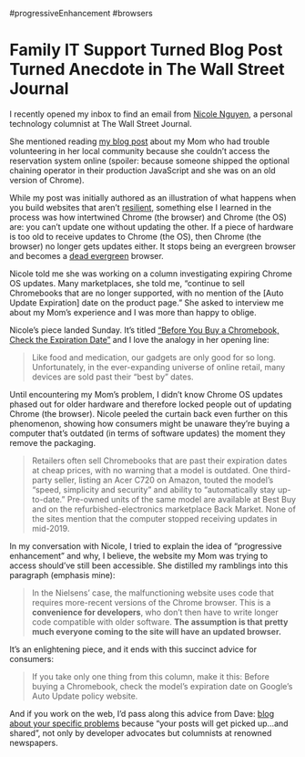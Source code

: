 #progressiveEnhancement #browsers

# Family IT Support Turned Blog Post Turned Anecdote in The Wall Street Journal

I recently opened my inbox to find an email from [Nicole Nguyen](https://twitter.com/nicnguyen), a personal technology columnist at The Wall Street Journal.

She mentioned reading [my blog post](https://blog.jim-nielsen.com/2022/a-web-for-all/) about my Mom who had trouble volunteering in her local community because she couldn’t access the reservation system online (spoiler: because someone shipped the optional chaining operator in their production JavaScript and she was on an old version of Chrome).

While my post was initially authored as an illustration of what happens when you build websites that aren’t [resilient](https://resilientwebdesign.com), something else I learned in the process was how intertwined Chrome (the browser) and Chrome (the OS) are: you can’t update one without updating the other. If a piece of hardware is too old to receive updates to Chrome (the OS), then Chrome (the browser) no longer gets updates either. It stops being an evergreen browser and becomes a [dead evergreen](https://css-tricks.com/evergreen-does-not-mean-immediately-available/) browser.

Nicole told me she was working on a column investigating expiring Chrome OS updates. Many marketplaces, she told me, “continue to sell Chromebooks that are no longer supported, with no mention of the [Auto Update Expiration] date on the product page.” She asked to interview me about my Mom’s experience and I was more than happy to oblige.

Nicole’s piece landed Sunday. It’s titled [“Before You Buy a Chromebook, Check the Expiration Date”](https://www.wsj.com/amp/articles/before-you-buy-a-chromebook-check-the-expiration-date-11646538322) and I love the analogy in her opening line:

> Like food and medication, our gadgets are only good for so long. Unfortunately, in the ever-expanding universe of online retail, many devices are sold past their “best by” dates.

Until encountering my Mom’s problem, I didn’t know Chrome OS updates phased out for older hardware and therefore locked people out of updating Chrome (the browser). Nicole peeled the curtain back even further on this phenomenon, showing how consumers might be unaware they’re buying a computer that’s outdated (in terms of software updates) the moment they remove the packaging.

> Retailers often sell Chromebooks that are past their expiration dates at cheap prices, with no warning that a model is outdated. One third-party seller, listing an Acer C720 on Amazon, touted the model’s “speed, simplicity and security” and ability to “automatically stay up-to-date.” Pre-owned units of the same model are available at Best Buy and on the refurbished-electronics marketplace Back Market. None of the sites mention that the computer stopped receiving updates in mid-2019.

In my conversation with Nicole, I tried to explain the idea of “progressive enhancement” and why, I believe, the website my Mom was trying to access should’ve still been accessible. She distilled my ramblings into this paragraph (emphasis mine):

> In the Nielsens’ case, the malfunctioning website uses code that requires more-recent versions of the Chrome browser. This is a **convenience for developers**, who don’t then have to write longer code compatible with older software. **The assumption is that pretty much everyone coming to the site will have an updated browser.**

It’s an enlightening piece, and it ends with this succinct advice for consumers:

> If you take only one thing from this column, make it this: Before buying a Chromebook, check the model’s expiration date on Google’s Auto Update policy website.

And if you work on the web, I’d pass along this advice from Dave: [blog about your specific problems](https://daverupert.com/2022/02/complaining-about-web-browsers/) because “your posts will get picked up…and shared”, not only by developer advocates but columnists at renowned newspapers.